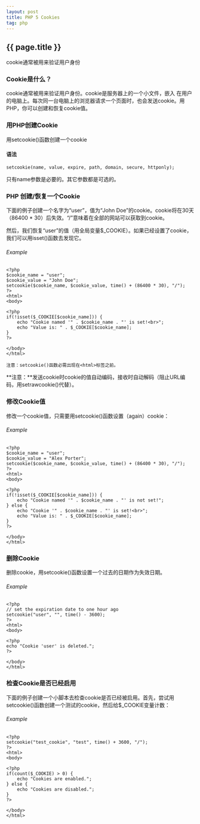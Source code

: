 ```yaml
---
layout: post
title: PHP 5 Cookies
tag: php
---
```

## {{ page.title }}
cookie通常被用来验证用户身份

### Cookie是什么？

cookie通常被用来验证用户身份。cookie是服务器上的一个小文件，嵌入 在用户的电脑上。每次同一台电脑上的浏览器请求一个页面时，也会发送cookie。用PHP，你可以创建和恢复cookie值。

### 用PHP创建Cookie

用setcookie()函数创建一个cookie

#### 语法

```
setcookie(name, value, expire, path, domain, secure, httponly);
``` 
只有name参数是必要的。其它参数都是可选的。

### PHP 创建/恢复一个Cookie

下面的例子创建一个名字为“user”，值为“John Doe”的cookie。cookie将在30天（86400 * 30）后失效。“/”意味着在全部的网站可以获取到cookie。

然后，我们恢复“user”的值（用全局变量$_COOKIE）。如果已经设置了cookie，我们可以用isset()函数去发现它。

###### Example
```
<?php
$cookie_name = "user";
$cookie_value = "John Doe";
setcookie($cookie_name, $cookie_value, time() + (86400 * 30), "/");
?>
<html>
<body>

<?php
if(!isset($_COOKIE[$cookie_name])) {
    echo "Cookie named '" . $cookie_name . "' is set!<br>";
    echo "Value is: " . $_COOKIE[$cookie_name];
}
?>

</body>
</html>
```
```
注意：setcookie()函数必需出现在<html>标签之前。
```
**注意：**发送cookie时cookie的值自动编码，接收时自动解码（阻止URL编码，用setrawcookie()代替）。

### 修改Cookie值

修改一个cookie值，只需要用setcookie()函数设置（again）cookie：

###### Example
```
<?php
$cookie_name = "user";
$cookie_value = "Alex Porter";
setcookie($cookie_name, $cookie_value, time() + (86400 * 30), "/");
?>
<html>
<body>

<?php
if(!isset($_COOKIE[$cookie_name])) {
    echo "Cookie named '" . $cookie_name . "' is not set!";
} else {
    echo "Cookie '" . $cookie_name . "' is set!<br>";
    echo "Value is: " . $_COOKIE[$cookie_name];
}
?>

</body>
</html>
```
### 删除Cookie

删除cookie，用setcookie()函数设置一个过去的日期作为失效日期。

###### Example
```
<?php
// set the expiration date to one hour ago
setcookie("user", "", time() - 3600);
?>
<html>
<body>

<?php
echo "Cookie 'user' is deleted.";
?>

</body>
</html>
```
### 检查Cookie是否已经启用

下面的例子创建一个小脚本去检查cookie是否已经被启用。首先，尝试用setcookie()函数创建一个测试的cookie，然后给$_COOKIE变量计数：

###### Example
```
<?php
setcookie("test_cookie", "test", time() + 3600, "/");
?>
<html>
<body>

<?php
if(count($_COOKIE) > 0) {
    echo "Cookies are enabled.";
} else {
    echo "Cookies are disabled.";
}
?>

</body>
</html>
``` 